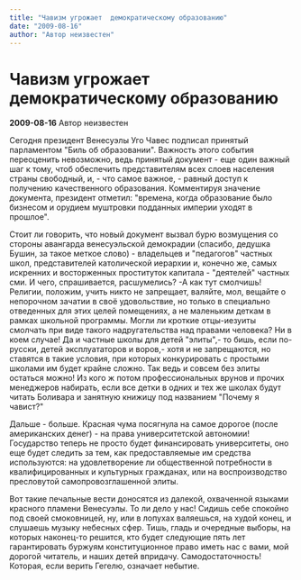 ```yaml
---
title: "Чавизм угрожает  демократическому образованию"
date: "2009-08-16"
author: "Автор неизвестен"
---
```


# Чавизм угрожает  демократическому образованию

**2009-08-16** Автор неизвестен

Сегодня президент Венесуэлы Уго Чавес подписал принятый парламентом "Биль об образовании". Важность этого события переоценить невозможно, ведь принятый документ - еще один важный шаг к тому, чтоб обеспечить представителям всех слоев населения страны свободный, и, - что самое важное, - равный доступ к получению качественного образования. Комментируя значение документа, президент отметил: "времена, когда образование было бизнесом и орудием муштровки подданных империи уходят в прошлое".

Стоит ли говорить, что новый документ вызвал бурю возмущения со стороны авангарда венесуэльской демокрадии (спасибо, дедушка Бушин, за такое меткое слово) - владельцев и "педагогов" частных школ, представителей католической иерархии и, конечно же, самых искренних и восторженных проституток капитала - "деятелей" частных сми. И чего, спрашивается, расшумелись? -А как тут смолчишь! Религии, положим, учить никто не запрещает, валяйте, мол, вещайте о непорочном зачатии в своё удовольствие, но только в специально отведенных для этих целей помещениях, а не маленьким деткам в рамках школьной программы. Могли ли кроткие отцы-иезуиты смолчать при виде такого надругательства над правами человека? Ни в коем случае! Да и частные школы для детей "элиты",- то бишь, если по-русски, детей эксплуататоров и воров,- хотя и не запрещаются, но ставятся в такие условия, при которых конкурировать с простыми школами им будет крайне сложно. Так ведь и совсем без элиты остаться можно! Из кого ж потом профессиональных врунов и прочих менеджеров набирать, если все детки в одних и тех же школах будут читать Боливара и занятную книжицу под названием "Почему я чавист?"

Дальше - больше. Красная чума посягнула на самое дорогое (после американских денег) - на права университетской автономии! Государство теперь не просто будет финансировать университеты, оно еще будет следить за тем, как предоставляемые им средства используются: на удовлетворение ли общественной потребности в квалифицированных и культурных гражданах, или на воспроизводство пресловутой самопровозглашенной элиты.

Вот такие печальные вести доносятся из далекой, охваченной языками красного пламени Венесуэлы. То ли дело у нас! Сидишь себе спокойно под своей смоковницей, ну, или в лопухах валяешься, на худой конец, и слушаешь музыку небесных сфер. Тишь, гладь и очередные выборы, на которых наконец-то решится, кто будет следующие пять лет гарантировать буржуям конституционное право иметь нас с вами, мой дорогой читатель, и наших детей впридачу. Самодостаточность! Которая, если верить Гегелю, означает небытие.